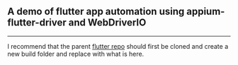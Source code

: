 ## A demo of flutter app automation using appium-flutter-driver and WebDriverIO
----

I recommend that the parent [flutter repo](https://github.com/Mtconcept/store_ui) should first be cloned and create a new build folder and replace with what is here.